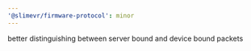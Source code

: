 ```yaml
---
'@slimevr/firmware-protocol': minor
---
```


better distinguishing between server bound and device bound packets
